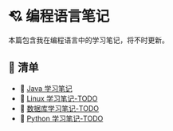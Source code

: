 # :cupid: 编程语言笔记

本篇包含我在编程语言中的学习笔记，将不时更新。

## 📖 清单

- 📕 [Java 学习笔记](./01-Java/README.md)
- 📗 [Linux 学习笔记-TODO](./02-Linux/README.md)
- 📘 [数据库学习笔记-TODO](./03-Database/README.md)
- 📙 [Python 学习笔记-TODO](./04-Python/README.md)